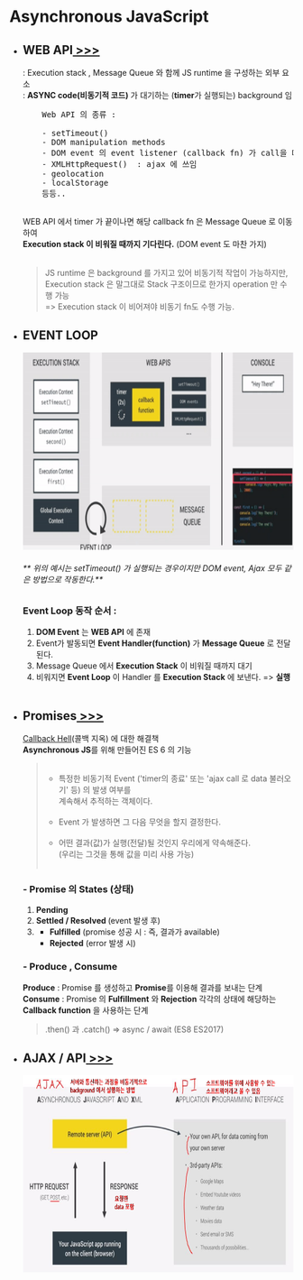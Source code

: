 <h1>Asynchronous JavaScript</h1>

<ul>
    <li>
        <h2>WEB API<a href=""> >>></a></h2>
        <span> : Execution stack , Message Queue 와 함께 JS runtime 을 구성하는 외부 요소<br/></span>
        <span> : <strong>ASYNC code(비동기적 코드)</strong> 가 대기하는 (<strong>timer</strong>가 실행되는) background 임</span>
        <pre>
    Web API 의 종류 :</br>
    - setTimeout()
    - DOM manipulation methods
    - DOM event 의 event listener (callback fn) 가 call을 대기하는 곳
    - XMLHttpRequest()  : ajax 에 쓰임
    - geolocation
    - localStorage
    등등..
        </pre>
        <span>
            WEB API 에서 timer 가 끝이나면 해당 callback fn 은 Message Queue 로 이동하여<br/>
            <strong>Execution stack 이 비워질 때까지 기다린다.</strong> (DOM event 도 마찬 가지)
        </span></br>
        </br><BlockQuote>
            JS runtime 은 background 를 가지고 있어 비동기적 작업이 가능하지만,<br/>Execution stack 은 말그대로 Stack 구조이므로 한가지 operation 만 수행 가능</br>=> Execution stack 이 비어져야 비동기 fn도 수행 가능.
        </BlockQuote>
    </li>
    <li>
        <h2>EVENT LOOP</h2>
        <img src="image/WEB_API_ref.gif" height="350" width="auto"/>
        <span>
            <h6>** 위의 예시는 setTimeout() 가 실행되는 경우이지만 DOM event, Ajax 모두 같은 방법으로 작동한다.**</h6>
        </span>
        <h3>Event Loop 동작 순서 :</h3>
        <ol>
            <li><strong>DOM Event</strong> 는 <strong>WEB API</strong> 에 존재</li>
            <li>Event가 발동되면 <strong>Event Handler(function)</strong> 가 <strong>Message Queue</strong> 로 전달된다.</li>
            <li>Message Queue 에서 <strong>Execution Stack</strong> 이 비워질 때까지 대기</li>
            <li>비워지면 <strong>Event Loop</strong> 이 Handler 를 <strong>Execution Stack</strong> 에 보낸다. => <strong>실행</strong></li>
        </ol>
        </br>
    </li>
    <li>
        <h2>Promises<a href=""> >>></a></h2>
        <span><a href="">Callback Hell</a>(콜백 지옥) 에 대한 해결책<span><br/>
        <span><strong>Asynchronous JS</strong>를 위해 만들어진 ES 6 의 기능</span>
        <BlockQuote>
            <ul><br/>
                <li>
                    특정한 비동기적 Event ('timer의 종료' 또는 'ajax call 로 data 불러오기' 등) 의 발생 여부를<br/>
                      계속해서 추적하는 객체이다.
                </li><br/>
                <li>
                    Event 가 발생하면 그 다음 무엇을 할지 결정한다.
                </li><br/>
                <li>
                    어떤 결과(값)가 실행(전달)될 것인지 우리에게 약속해준다.</br>
                    (우리는 그것을 통해 값을 미리 사용 가능)
                </li><br/>
            </ul>
        </BlockQuote>
        <h3>- Promise 의 States (상태)</h3>
        <ol>
            <li>
                <strong>Pending</strong>
            </li>
            <li>
                <strong>Settled / Resolved </strong>
                (event 발생 후)
            </li>
            <li>
                <ul>
                    <li>
                        <strong>Fulfilled</strong> (promise 성공 시 : 즉, 결과가 available)
                    </li>
                    <li>
                        <strong>Rejected</strong> (error 발생 시)
                    </li>
                </ul>
            </li>
        </ol>
        <h3>- Produce , Consume</h3>
        <span><strong>Produce</strong> : Promise 를 생성하고 <strong>Promise</strong>를 이용해 결과를 보내는 단계</span><br/>
        <span><strong>Consume</strong> : Promise 의 <strong>Fulfillment</strong> 와 <strong>Rejection</strong> 각각의 상태에 해당하는 <strong>Callback function</strong> 을 사용하는 단계<br/></span>
        <blockquote>.then() 과 .catch() => async / await (ES8 ES2017)</blockquote>
    </li>
    <li>
        <h2>AJAX / API<a href=""> >>></a></h2>
        <img src="image/ajax_api.PNG" height="350" width="auto"/>
    </li>
</ul>